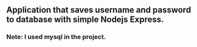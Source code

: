 ## Application that saves username and password to database with simple Nodejs Express.
### Note: I used mysql in the project.
